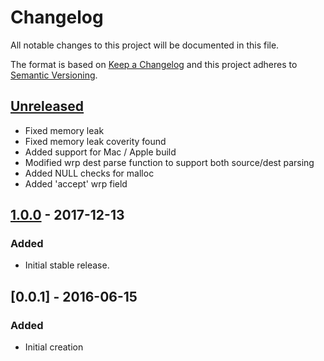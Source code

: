 # Changelog
All notable changes to this project will be documented in this file.

The format is based on [Keep a Changelog](http://keepachangelog.com/en/1.0.0/)
and this project adheres to [Semantic Versioning](http://semver.org/spec/v2.0.0.html).

## [Unreleased]
- Fixed memory leak
- Fixed memory leak coverity found
- Added support for Mac / Apple build
- Modified wrp dest parse function to support both source/dest parsing
- Added NULL checks for malloc
- Added 'accept' wrp field 

## [1.0.0] - 2017-12-13
### Added
- Initial stable release.

## [0.0.1] - 2016-06-15
### Added
- Initial creation

[Unreleased]: https://github.com/Comcast/wrp-c/compare/1.0.0...HEAD
[1.0.0]: https://github.com/Comcast/wrp-c/compare/40cd45f5ce6723fa8d4aaf6e66fc3e3302758ec4...1.0.0
